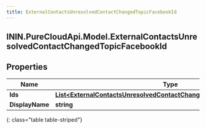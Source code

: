 ```yaml
---
title: ExternalContactsUnresolvedContactChangedTopicFacebookId
---
```

## ININ.PureCloudApi.Model.ExternalContactsUnresolvedContactChangedTopicFacebookId

## Properties

|Name | Type | Description | Notes|
|------------ | ------------- | ------------- | -------------|
| **Ids** | [**List&lt;ExternalContactsUnresolvedContactChangedTopicFacebookScopedId&gt;**](ExternalContactsUnresolvedContactChangedTopicFacebookScopedId.html) |  | [optional] |
| **DisplayName** | **string** |  | [optional] |
{: class="table table-striped"}


